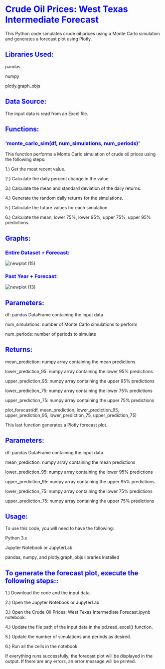 <h1 style="color:blue; font-weight:bold">Crude Oil Prices: West Texas Intermediate Forecast</h1>
This Python code simulates crude oil prices using a Monte Carlo simulation and generates a forecast plot using Plotly.


<h2 style="color:blue; font-weight:bold">Libraries Used:</h2>

pandas

numpy

plotly.graph_objs


<h2 style="color:blue; font-weight:bold">Data Source:</h2>

The input data is read from an Excel file.

<h2 style="color:blue; font-weight:bold">Functions:</h2>

<h3 style="color:blue; font-weight:bold">'monte_carlo_sim(df, num_simulations, num_periods)'</h3>

This function performs a Monte Carlo simulation of crude oil prices using the following steps:

1.) Get the most recent value.

2.) Calculate the daily percent change in the value.

3.) Calculate the mean and standard deviation of the daily returns.

4.) Generate the random daily returns for the simulations.

5.) Calculate the future values for each simulation.

6.) Calculate the mean, lower 75%, lower 95%, upper 75%, upper 95% predictions.



<h2 style="color:blue; font-weight:bold">Graphs:</h2>

<h3 style="color:blue; font-weight:bold">Entire Dataset + Forecast:</h3>

![newplot (15)](https://user-images.githubusercontent.com/88012037/230524755-7bd29cb5-edf6-4a30-a716-19f01520f6df.png)

<h3 style="color:blue; font-weight:bold">Past Year + Forecast:</h3>

![newplot (13)](https://user-images.githubusercontent.com/88012037/230524710-dd3e0d8a-eaea-4b83-8a60-3bb528c4b4cd.png)



<h2 style="color:blue; font-weight:bold">Parameters:</h2>

df: pandas DataFrame containing the input data

num_simulations: number of Monte Carlo simulations to perform

num_periods: number of periods to simulate


<h2 style="color:blue; font-weight:bold">Returns:</h2>

mean_prediction: numpy array containing the mean predictions

lower_prediction_95: numpy array containing the lower 95% predictions

upper_prediction_95: numpy array containing the upper 95% predictions

lower_prediction_75: numpy array containing the lower 75% predictions

upper_prediction_75: numpy array containing the upper 75% predictions

plot_forecast(df, mean_prediction, lower_prediction_95, upper_prediction_95, lower_prediction_75, upper_prediction_75)

This last function generates a Plotly forecast plot.


<h2 style="color:blue; font-weight:bold">Parameters:</h2>

df: pandas DataFrame containing the input data

mean_prediction: numpy array containing the mean predictions

lower_prediction_95: numpy array containing the lower 95% predictions

upper_prediction_95: numpy array containing the upper 95% predictions

lower_prediction_75: numpy array containing the lower 75% predictions

upper_prediction_75: numpy array containing the upper 75% predictions


<h2 style="color:blue; font-weight:bold">Usage:</h2>

To use this code, you will need to have the following:

Python 3.x

Jupyter Notebook or JupyterLab

pandas, numpy, and plotly.graph_objs libraries installed


<h2 style="color:blue; font-weight:bold">To generate the forecast plot, execute the following steps::</h2>

1.) Download the code and the input data.

2.) Open the Jupyter Notebook or JupyterLab.

3.) Open the Crude Oil Prices: West Texas Intermediate Forecast.ipynb notebook.

4.) Update the file path of the input data in the pd.read_excel() function.

5.) Update the number of simulations and periods as desired.

6.) Run all the cells in the notebook.

If everything runs successfully, the forecast plot will be displayed in the output. If there are any errors, an error message will be printed.
